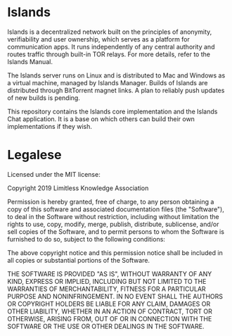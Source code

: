 # Islands

Islands is a decentralized network built on the principles of anonymity, verifiability and user ownership, which serves as a platform for communication apps. It runs independently of any central authority and routes traffic through built-in TOR relays. For more details, refer to the Islands Manual.

The Islands server runs on Linux and is distributed to Mac and Windows as a virtual machine, managed by Islands Manager. Builds of Islands are distributed through BitTorrent magnet links. A plan to reliably push updates of new builds is pending.

This repository contains the Islands core implementation and the Islands Chat application. It is a base on which others can build their own implementations if they wish.

# Legalese

Licensed under the MIT license:

Copyright 2019 Limitless Knowledge Association

Permission is hereby granted, free of charge, to any person obtaining a copy of this software and associated documentation files (the "Software"), to deal in the Software without restriction, including without limitation the rights to use, copy, modify, merge, publish, distribute, sublicense, and/or sell copies of the Software, and to permit persons to whom the Software is furnished to do so, subject to the following conditions:

The above copyright notice and this permission notice shall be included in all copies or substantial portions of the Software.

THE SOFTWARE IS PROVIDED "AS IS", WITHOUT WARRANTY OF ANY KIND, EXPRESS OR IMPLIED, INCLUDING BUT NOT LIMITED TO THE WARRANTIES OF MERCHANTABILITY, FITNESS FOR A PARTICULAR PURPOSE AND NONINFRINGEMENT. IN NO EVENT SHALL THE AUTHORS OR COPYRIGHT HOLDERS BE LIABLE FOR ANY CLAIM, DAMAGES OR OTHER LIABILITY, WHETHER IN AN ACTION OF CONTRACT, TORT OR OTHERWISE, ARISING FROM, OUT OF OR IN CONNECTION WITH THE SOFTWARE OR THE USE OR OTHER DEALINGS IN THE SOFTWARE.
